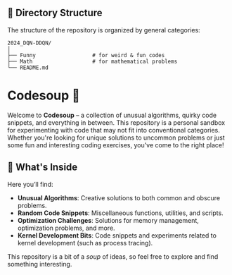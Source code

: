 ## 📂 Directory Structure
The structure of the repository is organized by general categories:

    2024_DQN-DDQN/
    │
    ├── Funny                  # for weird & fun codes
    ├── Math                   # for mathematical problems
    └── README.md

# Codesoup 🍲

Welcome to **Codesoup** – a collection of unusual algorithms, quirky code snippets, and everything in between. This repository is a personal sandbox for experimenting with code that may not fit into conventional categories. Whether you're looking for unique solutions to uncommon problems or just some fun and interesting coding exercises, you've come to the right place!

## 🧩 What's Inside

Here you’ll find:
- **Unusual Algorithms**: Creative solutions to both common and obscure problems.
- **Random Code Snippets**: Miscellaneous functions, utilities, and scripts.
- **Optimization Challenges**: Solutions for memory management, optimization problems, and more.
- **Kernel Development Bits**: Code snippets and experiments related to kernel development (such as process tracing).

This repository is a bit of a *soup* of ideas, so feel free to explore and find something interesting.
